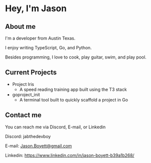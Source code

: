 # Hey, I'm Jason

## About me
I'm a developer from Austin Texas.

I enjoy writing TypeScript, Go, and Python.

Besides programming, I love to cook, play guitar, swim, and play pool.

## Current Projects
- Project Iris
  - A speed reading training app built using the T3 stack
- goproject_init
  - A terminal tool built to quickly scaffold a project in Go
 
## Contact me
You can reach me via Discord, E-mail, or Linkedin

Discord: jabthedevboy

E-mail: Jason.Boyett@gmail.com

Linkedin: https://www.linkedin.com/in/jason-boyett-b39a1b268/

<!--
**JasonBoyett/JasonBoyett** is a ✨ _special_ ✨ repository because its `README.md` (this file) appears on your GitHub profile.

Here are some ideas to get you started:

- 🔭 I’m currently working on ...
- 🌱 I’m currently learning ...
- 👯 I’m looking to collaborate on ...
- 🤔 I’m looking for help with ...
- 💬 Ask me about ...
- 📫 How to reach me: ...
- 😄 Pronouns: ...
- ⚡ Fun fact: ...
-->
